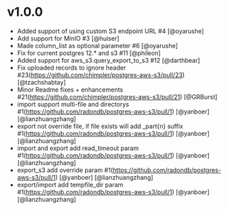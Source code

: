 v1.0.0
======

* Added support of using custom S3 endpoint URL #4 [@oyarushe]
* Add support for MinIO #3 [@huiser]
* Made column_list as optional parameter #6 [@oyarushe]
* Fix for current postgres 12.* and s3 #11 [@phileon]
* Added support for aws_s3.query_export_to_s3 #12 [@darthbear]
* Fix uploaded records to ignore header #23(https://github.com/chimpler/postgres-aws-s3/pull/23) [@tzachshabtay]
* Minor Readme fixes + enhancements #21(https://github.com/chimpler/postgres-aws-s3/pull/21) [@GRBurst]
* import support multi-file and directorys #1(https://github.com/radondb/postgres-aws-s3/pull/1) [@yanboer] [@lianzhuangzhang]
* export not override file, if file exists will add _part{n} suffix #1(https://github.com/radondb/postgres-aws-s3/pull/1) [@yanboer] [@lianzhuangzhang]
* import and export add read_timeout param #1(https://github.com/radondb/postgres-aws-s3/pull/1) [@yanboer] [@lianzhuangzhang]
* export_s3 add override param #1(https://github.com/radondb/postgres-aws-s3/pull/1) [@yanboer] [@lianzhuangzhang]
* export/import add tempfile_dir param #1(https://github.com/radondb/postgres-aws-s3/pull/1) [@yanboer] [@lianzhuangzhang]
